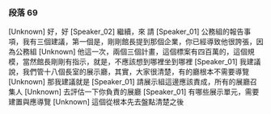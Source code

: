 ### 段落 69

[Unknown] 好，好
[Speaker_02] 繼續，來 請
[Speaker_01] 公務組的報告事項，我有三個建議，第一個是，剛剛館長提到那個企業，你已經導致他很誇張，因為公務組
[Unknown] 他這一次，兩個三個計畫，這個標案有四百萬的，這個規模，當然館長剛剛有指示，就是，不應該想到哪裡坐到哪裡
[Speaker_01] 我建議說，我們管十八個長室的展示廳，其實，大家很清楚，有的廳根本不需要導覽
[Unknown] 那我建議就是
[Speaker_01] 請展示組這邊應該責成，所有的展廳召集人
[Unknown] 去評估一下你負責的展廳
[Speaker_01] 有哪些展示單元，需要建置與應導覽
[Unknown] 這個從根本先去盤點清楚之後